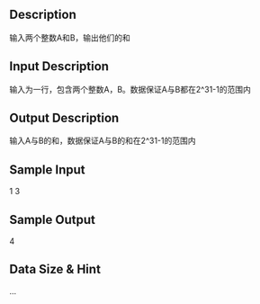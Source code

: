 ## Description
输入两个整数A和B，输出他们的和<br>
              
            
## Input Description
输入为一行，包含两个整数A，B。数据保证A与B都在2^31-1的范围内<br>

            
## Output Description
输入A与B的和，数据保证A与B的和在2^31-1的范围内<br>
              
            
## Sample Input
1 3<br>

            
## Sample Output
4<br>

            
## Data Size & Hint
...<br>
            

